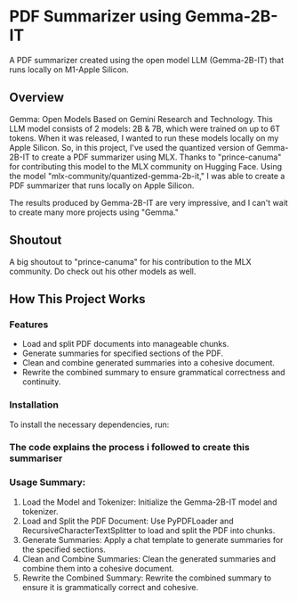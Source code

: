 # PDF Summarizer using Gemma-2B-IT

A PDF summarizer created using the open model LLM (Gemma-2B-IT) that runs locally on M1-Apple Silicon.

## Overview

Gemma: Open Models Based on Gemini Research and Technology. This LLM model consists of 2 models: 2B & 7B, which were trained on up to 6T tokens. When it was released, I wanted to run these models locally on my Apple Silicon. So, in this project, I've used the quantized version of Gemma-2B-IT to create a PDF summarizer using MLX. Thanks to "prince-canuma" for contributing this model to the MLX community on Hugging Face. Using the model "mlx-community/quantized-gemma-2b-it," I was able to create a PDF summarizer that runs locally on Apple Silicon.

The results produced by Gemma-2B-IT are very impressive, and I can't wait to create many more projects using "Gemma."

## Shoutout

A big shoutout to "prince-canuma" for his contribution to the MLX community. Do check out his other models as well.

## How This Project Works

### Features

- Load and split PDF documents into manageable chunks.
- Generate summaries for specified sections of the PDF.
- Clean and combine generated summaries into a cohesive document.
- Rewrite the combined summary to ensure grammatical correctness and continuity.

### Installation

To install the necessary dependencies, run:

### The code explains the process i followed to create this summariser 

### Usage Summary:
1) Load the Model and Tokenizer: Initialize the Gemma-2B-IT model and tokenizer.
2) Load and Split the PDF Document: Use PyPDFLoader and RecursiveCharacterTextSplitter to load and split the PDF into chunks.
3) Generate Summaries: Apply a chat template to generate summaries for the specified sections.
4) Clean and Combine Summaries: Clean the generated summaries and combine them into a cohesive document.
5) Rewrite the Combined Summary: Rewrite the combined summary to ensure it is grammatically correct and cohesive.
